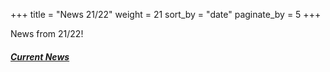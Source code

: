 +++
title = "News 21/22"
weight = 21
sort_by = "date"
paginate_by = 5
+++

News from 21/22!

##### [<i class="bi bi-bell-fill"></i> Current News](@/news/_index.md)
